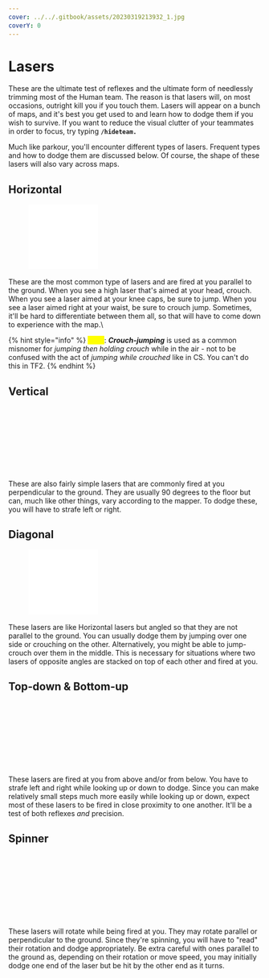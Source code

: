```yaml
---
cover: ../../.gitbook/assets/20230319213932_1.jpg
coverY: 0
---
```


# Lasers

These are the ultimate test of reflexes and the ultimate form of needlessly trimming most of the Human team. The reason is that lasers will, on most occasions, outright kill you if you touch them. Lasers will appear on a bunch of maps, and it's best you get used to and learn how to dodge them if you wish to survive. If you want to reduce the visual clutter of your teammates in order to focus, try typing **`/hideteam.`**

Much like parkour, you'll encounter different types of lasers. Frequent types and how to dodge them are discussed below. Of course, the shape of these lasers will also vary across maps.

## Horizontal

<figure><img src="../../.gitbook/assets/HorizontalLasers.png" alt=""><figcaption></figcaption></figure>

These are the most common type of lasers and are fired at you parallel to the ground. When you see a high laser that's aimed at your head, crouch. When you see a laser aimed at your knee caps, be sure to jump. When you see a laser aimed right at your waist, be sure to crouch jump. Sometimes, it'll be hard to differentiate between them all, so that will have to come down to experience with the map.\


{% hint style="info" %}
<mark style="color:yellow;">**Note**</mark>: _**Crouch-jumping**_ is used as a common misnomer for _jumping then holding crouch_ while in the air - not to be confused with the act of _jumping while crouched_ like in CS. You can't do this in TF2.
{% endhint %}

## Vertical

<figure><img src="../../.gitbook/assets/VerticalLasers.png" alt=""><figcaption></figcaption></figure>

These are also fairly simple lasers that are commonly fired at you perpendicular to the ground. They are usually 90 degrees to the floor but can, much like other things, vary according to the mapper. To dodge these, you will have to strafe left or right.

## Diagonal

<figure><img src="../../.gitbook/assets/DiagonalLasers.png" alt=""><figcaption></figcaption></figure>

These lasers are like Horizontal lasers but angled so that they are not parallel to the ground. You can usually dodge them by jumping over one side or crouching on the other. Alternatively, you might be able to jump-crouch over them in the middle. This is necessary for situations where two lasers of opposite angles are stacked on top of each other and fired at you.

## Top-down & Bottom-up

<figure><img src="../../.gitbook/assets/TopDownBottumUpLasers.png" alt=""><figcaption></figcaption></figure>

These lasers are fired at you from above and/or from below. You have to strafe left and right while looking up or down to dodge. Since you can make relatively small steps much more easily while looking up or down, expect most of these lasers to be fired in close proximity to one another. It'll be a test of both reflexes _and_ precision.

## Spinner

<figure><img src="../../.gitbook/assets/SpinnerLasers.png" alt=""><figcaption></figcaption></figure>

These lasers will rotate while being fired at you. They may rotate parallel or perpendicular to the ground. Since they're spinning, you will have to "read" their rotation and dodge appropriately. Be extra careful with ones parallel to the ground as, depending on their rotation or move speed, you may initially dodge one end of the laser but be hit by the other end as it turns.
